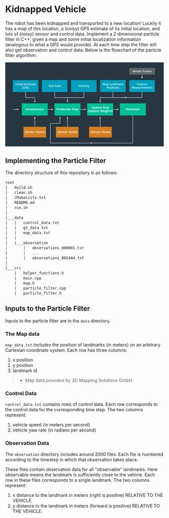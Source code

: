 # Kidnapped Vehicle

The robot has been kidnapped and transported to a new location! Luckily it has a map of this location, a (noisy) GPS estimate of its initial location, and lots of (noisy) sensor and control data. Implement a 2 dimensional particle filter in C++, given a map and some initial localization information (analogous to what a GPS would provide). At each time step the filter will also get observation and control data. Below is the flowchart of the particle filter algorithm: 

![flow](Images/flow.png)


## Implementing the Particle Filter

The directory structure of this repository is as follows:

```
root
|   build.sh
|   clean.sh
|   CMakeLists.txt
|   README.md
|   run.sh
|
|___data
|   |   control_data.txt
|   |   gt_data.txt
|   |   map_data.txt
|   |
|   |___observation
|       |   observations_000001.txt
|       |   ... 
|       |   observations_002444.txt
|   
|___src
    |   helper_functions.h
    |   main.cpp
    |   map.h
    |   particle_filter.cpp
    |   particle_filter.h
```


## Inputs to the Particle Filter

Inputs to the particle filter are in the `data` directory. 

### The Map data

`map_data.txt` includes the position of landmarks (in meters) on an arbitrary Cartesian coordinate system. Each row has three columns:
1. x position
2. y position
3. landmark id

> * Map data provided by 3D Mapping Solutions GmbH.

### Control Data

`control_data.txt` contains rows of control data. Each row corresponds to the control data for the corresponding time step. The two columns represent:
1. vehicle speed (in meters per second)
2. vehicle yaw rate (in radians per second)

### Observation Data

The `observation` directory includes around 2000 files. Each file is numbered according to the timestep in which that observation takes place. 

These files contain observation data for all "observable" landmarks. Here observable means the landmark is sufficiently close to the vehicle. Each row in these files corresponds to a single landmark. The two columns represent:
1. x distance to the landmark in meters (right is positive) RELATIVE TO THE VEHICLE. 
2. y distance to the landmark in meters (forward is positive) RELATIVE TO THE VEHICLE.

